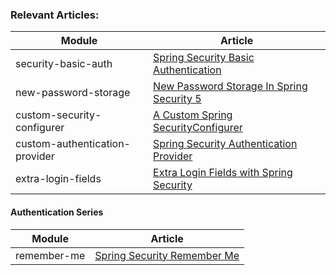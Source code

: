 ### Relevant Articles: 

Module | Article
--|--
security-basic-auth | [Spring Security Basic Authentication](http://www.baeldung.com/spring-security-basic-authentication)
new-password-storage | [New Password Storage In Spring Security 5](http://www.baeldung.com/spring-security-5-password-storage)
custom-security-configurer | [A Custom Spring SecurityConfigurer](http://www.baeldung.com/spring-security-custom-configurer)
custom-authentication-provider | [Spring Security Authentication Provider](http://www.baeldung.com/spring-security-authentication-provider)
extra-login-fields | [Extra Login Fields with Spring Security](http://www.baeldung.com/spring-security-extra-login-fields)

#### Authentication Series
Module | Article
--|--
remember-me | [Spring Security Remember Me](http://www.baeldung.com/spring-security-remember-me)
